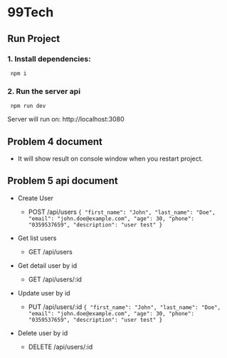 # 99Tech
## Run Project
  ### 1. Install dependencies:
     npm i
  ### 2. Run the server api
     npm run dev
 Server will run on: http://localhost:3080
## Problem 4 document ##
  - It will show result on console window when you restart project.
## Problem 5 api document ##
  - Create User 
    + POST /api/users
      `{
          "first_name": "John",
          "last_name": "Doe",
          "email": "john.doe@example.com",
          "age": 30,
          "phone": "0359537659",
          "description": "user test"
        }`

  - Get list users
    + GET /api/users

  - Get detail user by id
    + GET /api/users/:id
  
  - Update user by id 
    + PUT /api/users/:id
      `{
        "first_name": "John",
        "last_name": "Doe",
        "email": "john.doe@example.com",
        "age": 30,
        "phone": "0359537659",
        "description": "user test"
      }`
  - Delete user by id
    + DELETE /api/users/:id
  
